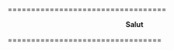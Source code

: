 ==================================
<p align ="center">
  <strong>Salut</strong>
</p>
=================================
